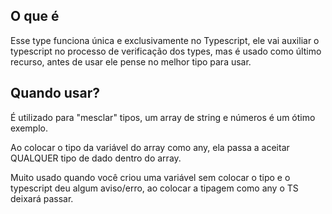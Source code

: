 ## O que é

Esse type funciona única e exclusivamente no Typescript, ele vai auxiliar o typescript no processo de verificação dos types, mas é usado como último recurso, antes de usar ele pense no melhor tipo para usar.

## Quando usar?

É utilizado para "mesclar" tipos, um array de string e números é um ótimo exemplo.

Ao colocar o tipo da variável do array como any, ela passa a aceitar QUALQUER tipo de dado dentro do array.

Muito usado quando você criou uma variável sem colocar o tipo e o typescript deu algum aviso/erro, ao colocar a tipagem como any o TS deixará passar.
